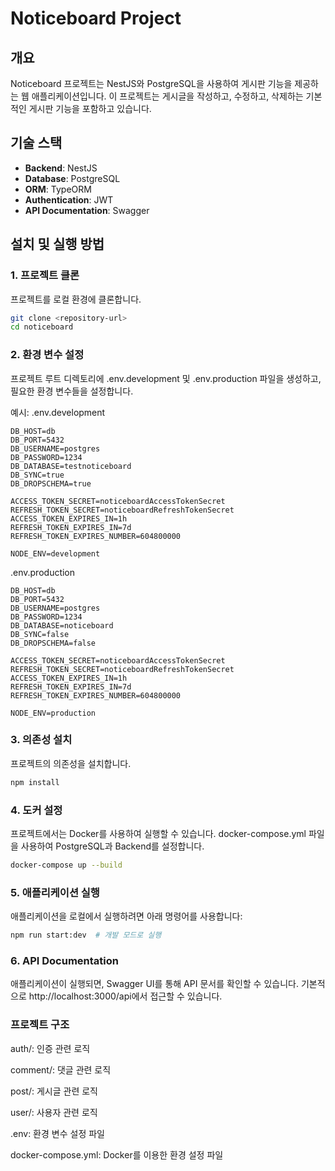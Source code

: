 # Noticeboard Project

## 개요

Noticeboard 프로젝트는 NestJS와 PostgreSQL을 사용하여 게시판 기능을 제공하는 웹 애플리케이션입니다. 이 프로젝트는 게시글을 작성하고, 수정하고, 삭제하는 기본적인 게시판 기능을 포함하고 있습니다.

## 기술 스택

- **Backend**: NestJS
- **Database**: PostgreSQL
- **ORM**: TypeORM
- **Authentication**: JWT
- **API Documentation**: Swagger

## 설치 및 실행 방법

### 1. 프로젝트 클론

프로젝트를 로컬 환경에 클론합니다.

```bash
git clone <repository-url>
cd noticeboard
```

### 2. 환경 변수 설정
프로젝트 루트 디렉토리에 .env.development 및 .env.production 파일을 생성하고, 필요한 환경 변수들을 설정합니다.

예시:
.env.development
```env
DB_HOST=db
DB_PORT=5432
DB_USERNAME=postgres
DB_PASSWORD=1234
DB_DATABASE=testnoticeboard
DB_SYNC=true
DB_DROPSCHEMA=true

ACCESS_TOKEN_SECRET=noticeboardAccessTokenSecret
REFRESH_TOKEN_SECRET=noticeboardRefreshTokenSecret
ACCESS_TOKEN_EXPIRES_IN=1h
REFRESH_TOKEN_EXPIRES_IN=7d
REFRESH_TOKEN_EXPIRES_NUMBER=604800000

NODE_ENV=development
```
.env.production

```env
DB_HOST=db
DB_PORT=5432
DB_USERNAME=postgres
DB_PASSWORD=1234
DB_DATABASE=noticeboard
DB_SYNC=false
DB_DROPSCHEMA=false

ACCESS_TOKEN_SECRET=noticeboardAccessTokenSecret
REFRESH_TOKEN_SECRET=noticeboardRefreshTokenSecret
ACCESS_TOKEN_EXPIRES_IN=1h
REFRESH_TOKEN_EXPIRES_IN=7d
REFRESH_TOKEN_EXPIRES_NUMBER=604800000

NODE_ENV=production
```
### 3. 의존성 설치
프로젝트의 의존성을 설치합니다.

```bash
npm install
```
### 4. 도커 설정
프로젝트에서는 Docker를 사용하여 실행할 수 있습니다. docker-compose.yml 파일을 사용하여 PostgreSQL과 Backend를 설정합니다.

```bash
docker-compose up --build
```
### 5. 애플리케이션 실행
애플리케이션을 로컬에서 실행하려면 아래 명령어를 사용합니다:

```bash
npm run start:dev  # 개발 모드로 실행
```
### 6. API Documentation
애플리케이션이 실행되면, Swagger UI를 통해 API 문서를 확인할 수 있습니다. 기본적으로 http://localhost:3000/api에서 접근할 수 있습니다.

### 프로젝트 구조

auth/: 인증 관련 로직

comment/: 댓글 관련 로직

post/: 게시글 관련 로직

user/: 사용자 관련 로직

.env: 환경 변수 설정 파일

docker-compose.yml: Docker를 이용한 환경 설정 파일

